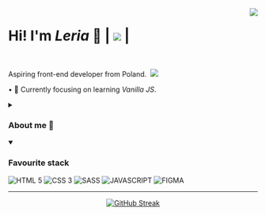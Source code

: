 
<img align="right" src="https://media.tenor.com/4HHS5-SdZYIAAAAC/hi-doggy.gif">   

# Hi! I'm *Leria*  :wave: | ![](https://komarev.com/ghpvc/?username=xLeria&color=blue) | 

<br>

Aspiring front-end developer from Poland.&nbsp; <img src="https://i.ibb.co/CHQv1S3/poland.png"><br>

 • 🌱 Currently focusing on learning *Vanilla JS*. 
 <br>


<details>
   <summary>
      
### About me 🚀
   </summary>
  &nbsp;&nbsp; • I love memes. <br>
  &nbsp;&nbsp; • I'm huge Swedish House Mafia fan. ⚪⚪⚪<br>
  &nbsp;&nbsp; • Someday I will own a Tesla.
</details>
<details open>
    <summary>
   
### Favourite stack
   </summary>
   
![HTML 5](https://img.shields.io/badge/html_5-E34F26?style=for-the-badge&logo=HTML5&logoColor=white)
![CSS 3](https://img.shields.io/badge/CSS_3-1572B6?style=for-the-badge&logo=CSS3&logoColor=white)
![SASS](https://img.shields.io/badge/SASS-CC6699?style=for-the-badge&logo=sass&logoColor=white)
![JAVASCRIPT](https://img.shields.io/badge/JAVASCRIPT-yellow?style=for-the-badge&logo=JavaScript&logoColor=white)
![FIGMA](https://img.shields.io/badge/figma-F24E1E?style=for-the-badge&logo=Figma&logoColor=white)

   
 </details>

<div align="center">
   
---
   
[![GitHub Streak](http://github-readme-streak-stats.herokuapp.com?user=xLeria&theme=tokyonight_duo&hide_border=true)](https://git.io/streak-stats)
  
</div>





 
